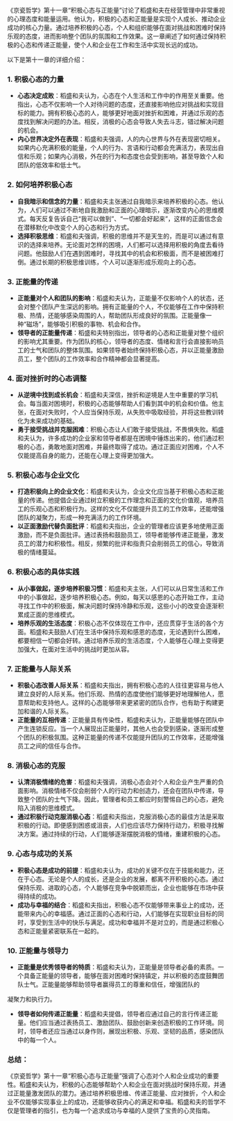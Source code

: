 《京瓷哲学》第十一章“积极心态与正能量”讨论了稻盛和夫在经营管理中非常重视的心理态度和能量运用。他认为，积极的心态和正能量是实现个人成长、推动企业成功的核心力量。通过培养积极的心态，个人和组织能够在面对挑战和困难时保持乐观的态度，进而影响整个团队的氛围和工作效果。这一章阐述了如何通过保持积极的心态和传递正能量，使个人和企业在工作和生活中实现长远的成功。

以下是第十一章的详细介绍：

### 1. **积极心态的力量**
   - **心态决定成败**：稻盛和夫认为，心态在个人生活和工作中的作用至关重要。他指出，心态不仅影响一个人对待问题的态度，还直接影响他应对挑战和实现目标的能力。拥有积极心态的人，能够更好地面对挫折和困难，并通过乐观的态度找到解决问题的办法。相反，消极的心态会导致人失去斗志，错过解决问题的机会。
   - **内心世界决定外在表现**：稻盛和夫强调，人的内心世界与外在表现密切相关。如果内心充满积极的能量，个人的行为、言语和行动都会充满活力，表现出自信和乐观；如果内心消极，外在的行为和态度也会受到影响，甚至导致个人和团队的低效率和低士气。

### 2. **如何培养积极心态**
   - **自我暗示和信念的力量**：稻盛和夫主张通过自我暗示来培养积极的心态。他认为，人们可以通过不断地自我激励和正面的心理暗示，逐渐改变内心的思维模式。每天反复告诉自己“我可以做到”、“一切都会好起来”，这样的正面信念会在潜移默化中改变个人的心态和行为方式。
   - **选择积极思维**：稻盛和夫强调，积极的思维并不是天生的，而是可以通过有意识的选择来培养。无论面对怎样的困境，人们都可以选择用积极的角度去看待问题。他鼓励人们在遇到困难时，寻找其中的机会和积极面，而不是被困难打倒。通过长期的积极思维训练，个人可以逐渐形成乐观向上的心态。

### 3. **正能量的传递**
   - **正能量对个人和团队的影响**：稻盛和夫认为，正能量不仅影响个人的状态，还会对整个团队产生深远的影响。拥有正能量的个人，不仅能够在工作中保持积极、热情，还能够感染周围的人，帮助团队形成良好的氛围。正能量像一种“磁场”，能够吸引积极的事物、机会和合作。
   - **领导者的正能量传递**：稻盛和夫特别指出，领导者的心态和正能量对整个组织的影响尤其重要。作为团队的核心，领导者的态度、情绪和言行会直接影响员工的士气和团队的整体氛围。如果领导者始终保持积极心态，并以正能量激励员工，整个团队的工作效率和合作精神都会显著提高。

### 4. **面对挫折时的心态调整**
   - **从逆境中找到成长机会**：稻盛和夫深信，挫折和逆境是人生中重要的学习机会。每当面对困境时，积极的心态能够帮助人们看到其中的机会和价值。他主张，在面对失败时，个人应当保持乐观，从失败中吸取经验，并将这些教训转化为未来成功的基础。
   - **勇于接受挑战并克服困难**：积极心态让人们敢于接受挑战，不畏惧失败。稻盛和夫认为，许多成功的企业家和领导者都是在困境中锤炼出来的，他们通过积极的心态，勇敢地面对困难，并最终取得了成功。通过正面应对困难，个人不仅能提高自身的能力，还能在心理上变得更加强大。

### 5. **积极心态与企业文化**
   - **打造积极向上的企业文化**：稻盛和夫认为，企业文化应当基于积极心态和正能量的传递。他提倡企业通过树立积极的工作理念和正面的文化价值观，培养员工的乐观心态和积极行为。这样的文化不仅能提升员工的工作效率，还能增强团队的凝聚力，形成一种充满活力的工作环境。
   - **以正面激励代替负面批评**：稻盛和夫指出，企业的管理者应该更多地使用正面激励，而不是负面批评。通过表扬和鼓励员工，领导者能够传递正能量，激发员工的潜力和积极性。相反，频繁的批评和指责只会削弱员工的信心，导致消极的情绪蔓延。

### 6. **积极心态的具体实践**
   - **从小事做起，逐步培养积极习惯**：稻盛和夫主张，人们可以从日常生活和工作中的小事做起，逐步培养积极心态。例如，每天以感恩的心态开始工作，主动寻找工作中的积极面，解决问题时保持冷静和乐观，这些小小的改变会逐渐积累成正面的思维模式。
   - **培养乐观的生活态度**：积极心态不仅体现在工作中，还应贯穿于生活的各个方面。稻盛和夫鼓励人们在生活中保持乐观和感恩的态度，无论遇到什么困难，都要相信一切都会好转。通过培养乐观的生活态度，个人能够在心理上变得更加强大，在面对生活中的挑战时更加从容。

### 7. **正能量与人际关系**
   - **积极心态改善人际关系**：稻盛和夫指出，拥有积极心态的人往往更容易与他人建立良好的人际关系。他们乐观、热情的态度使他们能够更好地理解他人，愿意帮助和支持他人。这样的心态能够带来更紧密的团队合作，也有助于构建更加和谐的人际关系。
   - **正能量的互相传递**：正能量具有传染性，稻盛和夫认为，正能量能够在团队中产生连锁反应。当一个人展现出正能量时，其他人也会受到感染，逐渐形成整个团队的积极氛围。这种正能量的传递不仅能提升团队的工作效率，还能增强员工之间的信任与合作。

### 8. **消极心态的克服**
   - **认清消极情绪的危害**：稻盛和夫强调，消极心态会对个人和企业产生严重的负面影响。消极情绪不仅会削弱个人的行动力和创造力，还会在团队中传递，导致整个团队的士气下降。因此，管理者和员工都应时刻警惕自己的心态，避免陷入消极的思维模式。
   - **通过积极行动克服消极心态**：稻盛和夫指出，克服消极心态的最佳方法是采取积极的行动。即便感到困惑或沮丧，人们也应该尽力保持行动力，积极寻找解决方案。通过持续的行动，人们能够逐渐摆脱消极的情绪，重建积极的心态。

### 9. **心态与成功的关系**
   - **积极心态是成功的前提**：稻盛和夫认为，成功的关键不仅在于技能和能力，还在于心态。无论是个人的成长，还是企业的发展，都离不开积极的心态。通过保持乐观、进取的心态，个人能够在竞争中脱颖而出，企业也能够在市场中获得持续的成功。
   - **成功与幸福的结合**：稻盛和夫指出，积极心态不仅能够带来事业上的成功，还能带来内心的幸福感。通过正面的心态和行动，人们能够在实现职业目标的同时，享受到生活中的快乐与满足。成功和幸福并不是对立的，而是通过积极心态和正能量紧密联系在一起的。

### 10. **正能量与领导力**
   - **正能量是优秀领导者的特质**：稻盛和夫认为，正能量是领导者必备的素质。一个具备正能量的领导者，能够在面对困难时保持镇定，并以积极的态度鼓舞团队士气。正能量能够帮助领导者赢得员工的尊重和信任，增强团队的

凝聚力和执行力。
   - **领导者如何传递正能量**：稻盛和夫提倡，领导者应通过自己的言行传递正能量。他们应当通过表扬员工、激励团队、鼓励创新来创造积极的工作环境。同时，领导者还应当通过以身作则，展现出积极、乐观、坚韧的品质，感染团队中的每一个人。

### 总结：
《京瓷哲学》第十一章“积极心态与正能量”强调了心态对个人和企业成功的重要性。稻盛和夫认为，积极的心态能够帮助个人和企业在面对挑战时保持乐观，并通过正能量激发团队的潜力。通过培养积极思维、传递正能量、应对挫折，个人和企业不仅能够实现事业上的成功，还能够收获内心的满足和幸福。稻盛和夫的哲学不仅是管理者的指引，也为每一个追求成功与幸福的人提供了宝贵的心灵指南。
